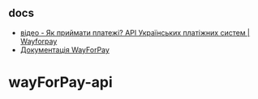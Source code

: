 ## docs

- [відео - Як приймати платежі? API Українських платіжних систем | Wayforpay](https://www.youtube.com/watch?v=H3JNyO_xI8E&ab_channel=%D0%9C%D0%95%D0%94%D0%96%D0%86%D0%9A%3AWebDev%F0%9F%A4%9F)
- [Документація WayForPay](https://wiki.wayforpay.com/)
# wayForPay-api

